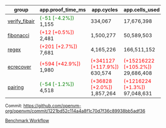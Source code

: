 | group | app.proof_time_ms | app.cycles | app.cells_used | leaf.proof_time_ms | leaf.cycles | leaf.cells_used |
| -- | -- | -- | -- | -- | -- | -- |
| [verify_fibair](https://github.com/openvm-org/openvm/blob/benchmark-results/benchmarks-pr/1642/verify_fibair-1221bd52c114a4a8f1c70d7f36c89938bb5adf36.md) |<span style='color: green'>(-51 [-4.2%])</span> 1,155 |  334,067 |  17,676,398 |- | - | - |
| [fibonacci](https://github.com/openvm-org/openvm/blob/benchmark-results/benchmarks-pr/1642/fibonacci-1221bd52c114a4a8f1c70d7f36c89938bb5adf36.md) |<span style='color: red'>(+12 [+0.5%])</span> 2,481 |  1,500,277 |  50,589,503 |- | - | - |
| [regex](https://github.com/openvm-org/openvm/blob/benchmark-results/benchmarks-pr/1642/regex-1221bd52c114a4a8f1c70d7f36c89938bb5adf36.md) |<span style='color: red'>(+201 [+2.7%])</span> 7,681 |  4,165,226 |  166,511,152 |- | - | - |
| [ecrecover](https://github.com/openvm-org/openvm/blob/benchmark-results/benchmarks-pr/1642/ecrecover-1221bd52c114a4a8f1c70d7f36c89938bb5adf36.md) |<span style='color: red'>(+594 [+42.9%])</span> 1,980 | <span style='color: red'>(+341127 [+117.9%])</span> 630,574 | <span style='color: red'>(+15216222 [+105.2%])</span> 29,686,408 |- | - | - |
| [pairing](https://github.com/openvm-org/openvm/blob/benchmark-results/benchmarks-pr/1642/pairing-1221bd52c114a4a8f1c70d7f36c89938bb5adf36.md) |<span style='color: green'>(-54 [-1.2%])</span> 4,518 | <span style='color: red'>(+36828 [+2.0%])</span> 1,857,264 | <span style='color: red'>(+1216224 [+1.3%])</span> 97,048,631 |- | - | - |


Commit: https://github.com/openvm-org/openvm/commit/1221bd52c114a4a8f1c70d7f36c89938bb5adf36

[Benchmark Workflow](https://github.com/openvm-org/openvm/actions/runs/15121786958)

